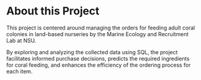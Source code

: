# About this Project
This project is centered around managing the orders for feeding adult coral colonies in land-based nurseries by the Marine Ecology and Recruitment Lab at NSU. 

By exploring and analyzing the collected data using SQL, the project facilitates informed purchase decisions, predicts the required ingredients for coral feeding, and enhances the efficiency of the ordering process for each item.
